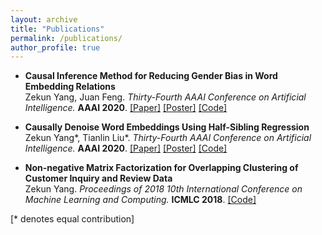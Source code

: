 ```yaml
---
layout: archive
title: "Publications"
permalink: /publications/
author_profile: true
---
```


* <b>Causal Inference Method for Reducing Gender Bias in Word Embedding Relations</b><br>
Zekun Yang, Juan Feng.
<i>Thirty-Fourth AAAI Conference on Artificial Intelligence.</i> <b>AAAI 2020</b>.
[[Paper]](https://aaai.org/ojs/index.php/AAAI/article/view/6486/6342) [[Poster]](http://zekunyang.com/files/aaai_paper_3321_poster_ZYang.pdf) [[Code]](https://github.com/KunkunYang/GenderBiasHSR)

* <b>Causally Denoise Word Embeddings Using Half-Sibling Regression</b><br>
Zekun Yang\*, Tianlin Liu\*.
<i>Thirty-Fourth AAAI Conference on Artificial Intelligence.</i> <b>AAAI 2020</b>.
[[Paper]](https://aaai.org/ojs/index.php/AAAI/article/view/6485/6341) [[Poster]](http://zekunyang.com/files/aaai_paper_3106_poster_ZYang.pdf) [[Code]](https://github.com/KunkunYang/denoiseHSR-AAAI)

* <b>Non-negative Matrix Factorization for Overlapping Clustering of Customer Inquiry and Review Data</b><br>
Zekun Yang.
<i>Proceedings of 2018 10th International Conference on Machine Learning and Computing.</i> <b>ICMLC 2018</b>.
[[Code]](https://github.com/KunkunYang/master_project_code)


[\* denotes equal contribution]


